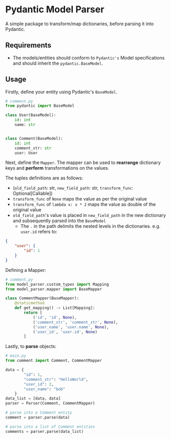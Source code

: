 # Pydantic Model Parser

A simple package to transform/map dictionaries, before parsing it into Pydantic.

## Requirements

- The models/entities should conform to `Pydantic's` Model specifications and should inherit the `pydantic.BaseModel`.

## Usage

Firstly, define your entity using Pydantic's `BaseModel`.

```python
# comment.py
from pydantic import BaseModel

class User(BaseModel):
    id: int
    name: str


class Comment(BaseModel):
    id: int
    comment_str: str
    user: User
```

Next, define the `Mapper`. The mapper can be used to **rearrange** dictionary keys and **perform** transformations on the values.

The tuples definitions are as follows:

- (`old_field_path`: str, `new_field_path`: str, `transform_func`: Optional[Callable])
- `transform_func` of `None` maps the value as per the original value
- `transform_func` of `lambda x: x * 2` maps the value as double of the original value
- `old_field_path`'s value is placed in `new_field_path` in the new dictionary and subsequently parsed into the `BaseModel`
  - The `.` in the path delimits the nested levels in the dictionaries. e.g. `user.id` refers to:

```json
{
    "user": {
        "id": 1
    }
}
```

Defining a Mapper:

```python
# comment.py
from model_parser.custom_types import Mapping
from model_parser.mapper import BaseMapper

class CommentMapper(BaseMapper):
    @staticmethod
    def get_mapping() -> List[Mapping]:
        return [
            ('id', 'id', None),
            ('comment_str', 'comment_str', None),
            ('user_name', 'user.name', None),
            ('user_id', 'user.id', None)
        ]
```

Lastly, to **parse** objects:

```python
# main.py
from comment import Comment, CommentMapper

data = {
        "id": 1,
        "comment_str": "HelloWorld",
        "user_id": 2,
        "user_name": "bob"
    }
data_list = [data, data]
parser = Parser(Comment, CommentMapper)

# parse into a Comment entity
comment = parser.parse(data)

# parse into a list of Comment entities
comments = parser.parse(data_list)
```
